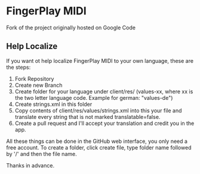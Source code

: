 FingerPlay MIDI
===============

Fork of the project originally hosted on Google Code

Help Localize
--------------------

If you want ot help localize FingerPlay MIDI to your own language, these are the steps:

1. Fork Repository
2. Create new Branch
3. Create folder for your language under client/res/ (values-xx, where xx is the two letter language code. Example for german: "values-de")
4. Create strings.xml in this folder
5. Copy contents of client/res/values/strings.xml into this your file and translate every string that is not marked translatable=false.
6. Create a pull request and I'll accept your translation and credit you in the app.

All these things can be done in the GitHub web interface, you only need a free account. To create a folder, click create file, type folder name followed by '/' and then the file name.

Thanks in advance.
